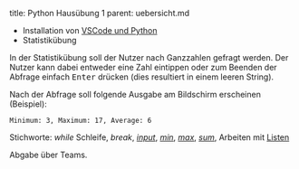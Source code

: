 title: Python Hausübung 1
parent: uebersicht.md

* Installation von [VSCode und Python](installation.html)
* Statistikübung

In der Statistikübung soll der Nutzer nach Ganzzahlen gefragt werden. Der Nutzer
kann dabei entweder eine Zahl eintippen oder zum Beenden der Abfrage einfach
<kbd>Enter</kbd> drücken (dies resultiert in einem leeren String).

Nach der Abfrage soll folgende Ausgabe am Bildschirm erscheinen (Beispiel):

`Minimum: 3, Maximum: 17, Average: 6`

Stichworte: *while* Schleife, *break*, [*input*](https://docs.python.org/3/library/functions.html#input), [*min*](https://docs.python.org/3/library/functions.html#min), [*max*](https://docs.python.org/3/library/functions.html#max), [*sum*](https://docs.python.org/3/library/functions.html#sum), Arbeiten mit [Listen](https://www.python-kurs.eu/python3_listen.php)

Abgabe über Teams.